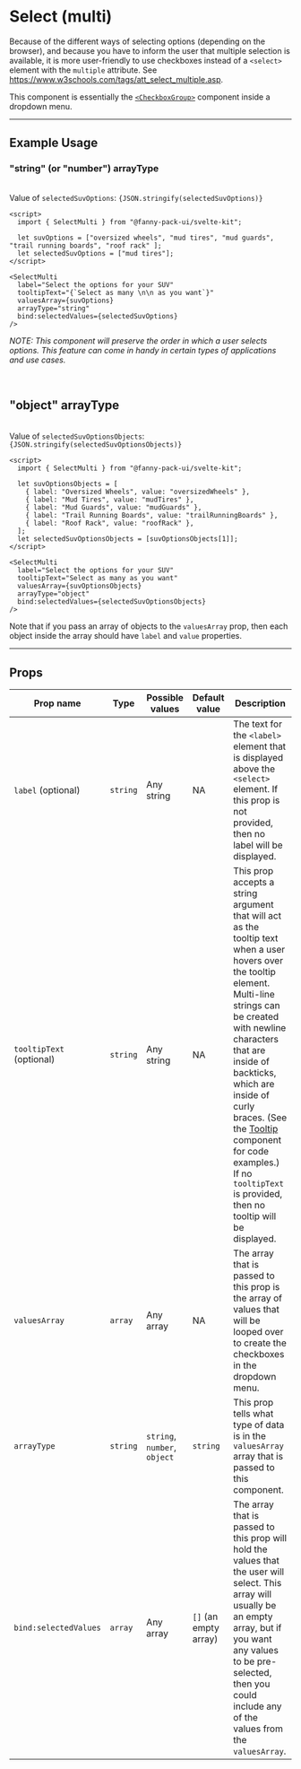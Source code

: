 <script lang="ts">
  import { SelectMulti } from "/src/lib";

  let suvOptions = ["oversized wheels", "mud tires", "mud guards", "trail running boards", "roof rack" ];
  let selectedSuvOptions = ["mud tires"];

  let suvOptionsObjects = [
    { label: "Oversized Wheels", value: "oversizedWheels" },
    { label: "Mud Tires", value: "mudTires" },
    { label: "Mud Guards", value: "mudGuards" },
    { label: "Trail Running Boards", value: "trailRunningBoards" },
    { label: "Roof Rack", value: "roofRack" },
  ];
  let selectedSuvOptionsObjects = [suvOptionsObjects[1]];
</script>


# Select (multi)

Because of the different ways of selecting options (depending on the browser), and because you have to inform the user that multiple selection is available, it is more user-friendly to use checkboxes instead of a `<select>` element with the `multiple` attribute. See https://www.w3schools.com/tags/att_select_multiple.asp.

This component is essentially the [`<CheckboxGroup>`](/components/checkbox-group) component inside a dropdown menu.

---

## Example Usage

### "string" (or "number") arrayType

<SelectMulti
  label="Select the options for your SUV"
  tooltipText="{`Select as many \n\n as you want`}"
  valuesArray={suvOptions}
  arrayType="string"
  bind:selectedValues={selectedSuvOptions}
/>

<br>

<div>Value of <code>selectedSuvOptions</code>: <code>{JSON.stringify(selectedSuvOptions)}</code></div>

```svelte
<script>
  import { SelectMulti } from "@fanny-pack-ui/svelte-kit";

  let suvOptions = ["oversized wheels", "mud tires", "mud guards", "trail running boards", "roof rack" ];
  let selectedSuvOptions = ["mud tires"];
</script>

<SelectMulti
  label="Select the options for your SUV"
  tooltipText="{`Select as many \n\n as you want`}"
  valuesArray={suvOptions}
  arrayType="string"
  bind:selectedValues={selectedSuvOptions}
/>
```

*NOTE: This component will preserve the order in which a user selects options. This feature can come in handy in certain types of applications and use cases.*

<br>

## "object" arrayType

<SelectMulti
  label="Select the options for your SUV"
  tooltipText="Select as many as you want"
  valuesArray={suvOptionsObjects}
  arrayType="object"
  bind:selectedValues={selectedSuvOptionsObjects}
/>

<br>

<div>Value of <code>selectedSuvOptionsObjects</code>: <code>{JSON.stringify(selectedSuvOptionsObjects)}</code></div>

```svelte
<script>
  import { SelectMulti } from "@fanny-pack-ui/svelte-kit";

  let suvOptionsObjects = [
    { label: "Oversized Wheels", value: "oversizedWheels" },
    { label: "Mud Tires", value: "mudTires" },
    { label: "Mud Guards", value: "mudGuards" },
    { label: "Trail Running Boards", value: "trailRunningBoards" },
    { label: "Roof Rack", value: "roofRack" },
  ];
  let selectedSuvOptionsObjects = [suvOptionsObjects[1]];
</script>

<SelectMulti
  label="Select the options for your SUV"
  tooltipText="Select as many as you want"
  valuesArray={suvOptionsObjects}
  arrayType="object"
  bind:selectedValues={selectedSuvOptionsObjects}
/>
```

Note that if you pass an array of objects to the `valuesArray` prop, then each object inside the array should have `label` and `value` properties.

---

## Props
| Prop name | Type | Possible values | Default value | Description |
| --------- | ---- | --------------- | ------------- | ----------- |
| `label` (optional) | `string` | Any string | NA | The text for the `<label>` element that is displayed above the `<select>` element. If this prop is not provided, then no label will be displayed. |
| `tooltipText` (optional) | `string` | Any string | NA | This prop accepts a string argument that will act as the tooltip text when a user hovers over the tooltip element. Multi-line strings can be created with newline characters that are inside of backticks, which are inside of curly braces. (See the [Tooltip](/components/tooltip) component for code examples.) If no `tooltipText` is provided, then no tooltip will be displayed. |
| `valuesArray` | `array` | Any array | NA | The array that is passed to this prop is the array of values that will be looped over to create the checkboxes in the dropdown menu. |
| `arrayType` | `string` | `string`, `number`, `object` | `string` | This prop tells what type of data is in the `valuesArray` array that is passed to this component. |
| `bind:selectedValues` | `array` | Any array | `[]` (an empty array) | The array that is passed to this prop will hold the values that the user will select. This array will usually be an empty array, but if you want any values to be pre-selected, then you could include any of the values from the `valuesArray`. |
